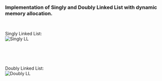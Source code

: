 ### Implementation of Singly and Doubly Linked List with dynamic memory allocation.
<br/>

Singly Linked List:<br/>
<img src="https://cdn.softwaretestinghelp.com/wp-content/qa/uploads/2019/06/structure-of-a-singly-linked-list.png" alt="Singly LL" />

<br/>
<br/>
<br/>

Doubly Linked List:<br/>
<img src="https://cdn.softwaretestinghelp.com/wp-content/qa/uploads/2019/06/A-basic-layout-of-the-doubly-linked-list.png" alt="Doubly LL" />


